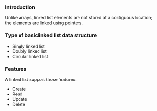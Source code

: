 ### Introduction

Unlike arrays, linked list elements are not stored at a contiguous location; the elements are linked using pointers.

### Type of basiclinked list data structure

* Singly linked list
* Doubly linked list
* Circular linked list

### Features

A linked list support those features:

* Create
* Read
* Update
* Delete